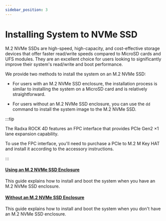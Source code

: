 ```yaml
---
sidebar_position: 3
---
```


# Installing System to NVMe SSD

M.2 NVMe SSDs are high-speed, high-capacity, and cost-effective storage devices that offer faster read/write speeds compared to MicroSD cards and UFS modules. They are an excellent choice for users looking to significantly improve their system's read/write and boot performance.

We provide two methods to install the system on an M.2 NVMe SSD:

- For users with an M.2 NVMe SSD enclosure, the installation process is similar to installing the system on a MicroSD card and is relatively straightforward.

- For users without an M.2 NVMe SSD enclosure, you can use the `dd` command to install the system image to the M.2 NVMe SSD.

:::tip

The Radxa ROCK 4D features an FPC interface that provides PCIe Gen2 ×1 lane expansion capability.

To use the FPC interface, you'll need to purchase a PCIe to M.2 M Key HAT and install it according to the accessory instructions.

:::

#### [Using an M.2 NVMe SSD Enclosure](/rock4/rock4d/getting-started/install-system/nvme-system/nvme_reader)

This guide explains how to install and boot the system when you have an M.2 NVMe SSD enclosure.

#### [Without an M.2 NVMe SSD Enclosure](/rock4/rock4d/getting-started/install-system/nvme-system/no_nvme_reader)

This guide explains how to install and boot the system when you don't have an M.2 NVMe SSD enclosure.
